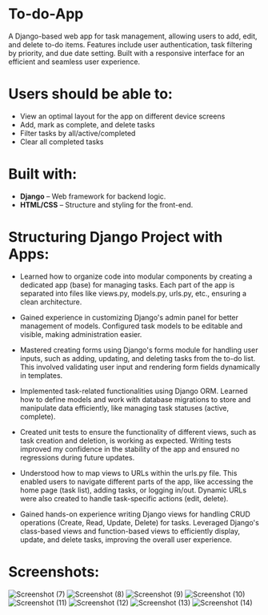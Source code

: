 # To-do-App
 A Django-based web app for task management, allowing users to add, edit, and delete to-do items. Features include user authentication, task filtering by priority, and due date setting. Built with a responsive interface for an efficient and seamless user experience.

# **Users should be able to:**

* View an optimal layout for the app on different device screens
* Add, mark as complete, and delete tasks
* Filter tasks by all/active/completed
* Clear all completed tasks

# Built with:

* **Django** – Web framework for backend logic.
* **HTML/CSS** – Structure and styling for the front-end.

# Structuring Django Project with Apps:

* Learned how to organize code into modular components by creating a dedicated app (base) for managing tasks. Each part of the app is separated into files like views.py, models.py, urls.py, etc., ensuring a clean architecture.

*  Gained experience in customizing Django's admin panel for better management of models. Configured task models to be editable and visible, making administration easier.

*  Mastered creating forms using Django's forms module for handling user inputs, such as adding, updating, and deleting tasks from the to-do list. This involved validating user input and rendering form fields dynamically in templates.

*  Implemented task-related functionalities using Django ORM. Learned how to define models and work with database migrations to store and manipulate data efficiently, like managing task statuses (active, complete).

*  Created unit tests to ensure the functionality of different views, such as task creation and deletion, is working as expected. Writing tests improved my confidence in the stability of the app and ensured no regressions during future updates.

*  Understood how to map views to URLs within the urls.py file. This enabled users to navigate different parts of the app, like accessing the home page (task list), adding tasks, or logging in/out. Dynamic URLs were also created to handle task-specific actions (edit, delete).

*  Gained hands-on experience writing Django views for handling CRUD operations (Create, Read, Update, Delete) for tasks. Leveraged Django's class-based views and function-based views to efficiently display, update, and delete tasks, improving the overall user experience.

# Screenshots:
![Screenshot (7)](https://github.com/user-attachments/assets/09c27f3f-ab6f-4918-bba5-8201f4ac10e1)
![Screenshot (8)](https://github.com/user-attachments/assets/8765b782-2a9b-401e-82d8-eaffe792e83c)
![Screenshot (9)](https://github.com/user-attachments/assets/12bf2c4c-0024-49e7-ac94-d48af279634b)
![Screenshot (10)](https://github.com/user-attachments/assets/4d47de22-88d5-48f9-84fa-08e5224369bf)
![Screenshot (11)](https://github.com/user-attachments/assets/d48f48ab-f4a2-4dad-bb38-1637abf012dc)
![Screenshot (12)](https://github.com/user-attachments/assets/c7f27730-82af-4745-860f-0e2834eb3cdc)
![Screenshot (13)](https://github.com/user-attachments/assets/67d483a6-6a20-4505-b088-54d63cd0f984)
![Screenshot (14)](https://github.com/user-attachments/assets/b75d65ac-f1f9-4985-9636-7d73ba319bff)
